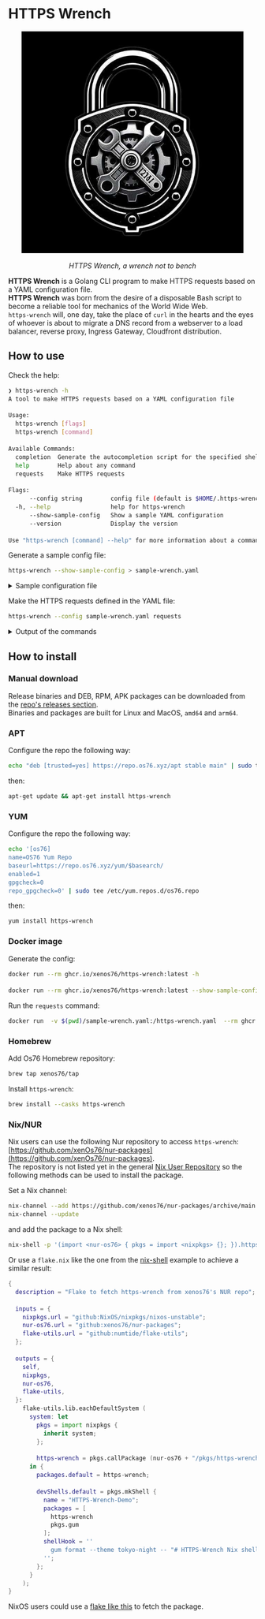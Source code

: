 <h1>HTTPS Wrench</h1>
<p align="center">
    <img width="450" alt="HTTPS Wrench Logo" src="./img/https-wrench-logo.jpg" /><br />
</p>
<p align="center">
    <i>HTTPS Wrench, a wrench not to bench</i>
</p>

**HTTPS Wrench** is a Golang CLI program to make HTTPS requests based on a YAML configuration file.   
**HTTPS Wrench** was born from the desire of a disposable Bash script to become a reliable tool 
for mechanics of the World Wide Web.  
`https-wrench` will, one day, take the place of `curl` in the hearts and the eyes of whoever is about 
to migrate a DNS record from a webserver to a load balancer, reverse proxy, Ingress Gateway, 
Cloudfront distribution.   

## How to use

Check the help:

```bash
❯ https-wrench -h
A tool to make HTTPS requests based on a YAML configuration file

Usage:
  https-wrench [flags]
  https-wrench [command]

Available Commands:
  completion  Generate the autocompletion script for the specified shell
  help        Help about any command
  requests    Make HTTPS requests

Flags:
      --config string        config file (default is $HOME/.https-wrench.yaml)
  -h, --help                 help for https-wrench
      --show-sample-config   Show a sample YAML configuration
      --version              Display the version

Use "https-wrench [command] --help" for more information about a command.
```

Generate a sample config file:
```bash
https-wrench --show-sample-config > sample-wrench.yaml
```

<details>
<summary>Sample configuration file</summary>

```yaml
---
debug: false
verbose: true
requests:
  - name: httpBunComGet

    transportOverrideUrl: https://cat.httpbun.com:443
    clientTimeout: 3

    requestDebug: false
    responseDebug: false

    printResponseBody: true
    printResponseHeaders: true

    userAgent: wrench-custom-ua

    requestHeaders:
      - key: x-custom-header
        value: custom-header-value
      - key: x-api-key
        value: api-value

    responseHeadersFilter:
      - X-Powered-By
      - Via
      - Content-Type

    hosts:
      - name: httpbun.com
        uriList:
          - /headers
          - /status/302
          - /status/404
          - /status/503

  - name: httpBunComCerts

    printResponseCertificates: true

    hosts:
      - name: httpbun.com
```

</details>


Make the HTTPS requests defined in the YAML file:
```bash
https-wrench --config sample-wrench.yaml requests
```

<details>
<summary>Output of the commands</summary>

The output should look like this:  

![HTTPS Wrench - sample output](./img/https-wrench-demo-sample-conf.gif "HTTPS Wrench - sample config output")

Or like this, if you customize one of the files in the ![examples](./examples/https-wrench-k3s.yaml) folder:  

![HTTPS Wrench - k3s output](./img/https-wrench-demo-k3s-example.gif "HTTPS Wrench - K3s requests output")

</details>

## How to install

### Manual download

Release binaries and DEB, RPM, APK packages can be downloaded from the [repo's releases section](https://github.com/xenOs76/https-wrench/releases).  
Binaries and packages are built for Linux and MacOS, `amd64` and `arm64`.   

### APT

Configure the repo the following way:
```bash
echo "deb [trusted=yes] https://repo.os76.xyz/apt stable main" | sudo tee /etc/apt/sources.list.d/os76.list
```
then: 
```bash
apt-get update && apt-get install https-wrench
```

### YUM

Configure the repo the following way:
```bash
echo '[os76]
name=OS76 Yum Repo
baseurl=https://repo.os76.xyz/yum/$basearch/
enabled=1
gpgcheck=0
repo_gpgcheck=0' | sudo tee /etc/yum.repos.d/os76.repo
```
then: 
```bash
yum install https-wrench
```

### Docker image

Generate the config:  
```bash
docker run --rm ghcr.io/xenos76/https-wrench:latest -h

docker run --rm ghcr.io/xenos76/https-wrench:latest --show-sample-config > sample-wrench.yaml
```

Run the `requests` command:  
```bash
docker run  -v $(pwd)/sample-wrench.yaml:/https-wrench.yaml  --rm ghcr.io/xenos76/https-wrench:latest --config /https-wrench.yaml requests
```

### Homebrew 

Add Os76 Homebrew repository:  
```bash
brew tap xenos76/tap
```

Install `https-wrench`:   
```bash
brew install --casks https-wrench
```

### Nix/NUR

Nix users can use the following Nur repository to access `https-wrench`: [https://github.com/xenOs76/nur-packages](https://github.com/xenOs76/nur-packages).  
The repository is not listed yet in the general [Nix User Repository](https://github.com/nix-community/NUR) so the following methods can be used to install the package.  

Set a Nix channel: 
```bash
nix-channel --add https://github.com/xenos76/nur-packages/archive/main.tar.gz nur-os76
nix-channel --update
```

and add the package to a Nix shell:  
```bash
nix-shell -p '(import <nur-os76> { pkgs = import <nixpkgs> {}; }).https-wrench'
```

Or use a `flake.nix` like the one from the [nix-shell](/examples/nix-shell) example to achieve a similar result:  
```nix
{
  description = "Flake to fetch https-wrench from xenos76's NUR repo";

  inputs = {
    nixpkgs.url = "github:NixOS/nixpkgs/nixos-unstable";
    nur-os76.url = "github:xenos76/nur-packages";
    flake-utils.url = "github:numtide/flake-utils";
  };

  outputs = {
    self,
    nixpkgs,
    nur-os76,
    flake-utils,
  }:
    flake-utils.lib.eachDefaultSystem (
      system: let
        pkgs = import nixpkgs {
          inherit system;
        };

        https-wrench = pkgs.callPackage (nur-os76 + "/pkgs/https-wrench") {};
      in {
        packages.default = https-wrench;

        devShells.default = pkgs.mkShell {
          name = "HTTPS-Wrench-Demo";
          packages = [
            https-wrench
            pkgs.gum
          ];
          shellHook = ''
            gum format --theme tokyo-night -- "# HTTPS-Wrench Nix shell" "**https-wrench** *version*: \`$(https-wrench --version)\`"
          '';
        };
      }
    );
}
```

NixOS users could use a [flake like this](https://raw.githubusercontent.com/xenOs76/nixos-configs/refs/heads/main/flake.nix) to fetch the package.  
